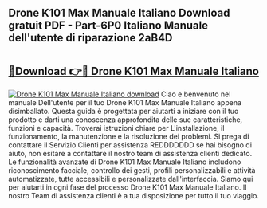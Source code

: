 ## Drone K101 Max Manuale Italiano Download gratuit PDF - Part-6P0 Italiano Manuale dell'utente di riparazione 2aB4D

# <h2><a href="http://dfdsguo.blite.top/?on=Drone+K101+Max+Manuale+Italiano">🔗Download 👉🔴 Drone K101 Max Manuale Italiano</a></h2>

[![Drone K101 Max Manuale Italiano download](https://i.imgur.com/lujVjoI.png)](http://dfdsguo.blite.top/?on=Drone+K101+Max+Manuale+Italiano)
Ciao e benvenuto nel manuale Dell'utente per il tuo Drone K101 Max Manuale Italiano appena disimballato. Questa guida è progettata per aiutarti a iniziare con il tuo prodotto e darti una conoscenza approfondita delle sue caratteristiche, funzioni e capacità. Troverai istruzioni chiare per L'installazione, il funzionamento, la manutenzione e la risoluzione dei problemi. Si prega di contattare il Servizio Clienti per assistenza REDDDDDDD se hai bisogno di aiuto, non esitare a contattare il nostro team di assistenza clienti dedicato. Le funzionalità avanzate di Drone K101 Max Manuale Italiano includono riconoscimento facciale, controllo dei gesti, profili personalizzabili e attività automatizzate, tutte accessibili e personalizzate dall'interfaccia. Siamo qui per aiutarti in ogni fase del processo Drone K101 Max Manuale Italiano. Il nostro Team di assistenza clienti è a tua disposizione per tutto il tuo viaggio.
